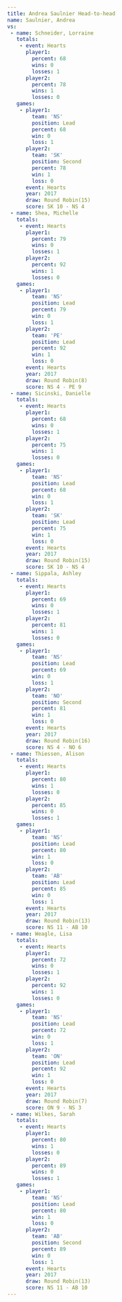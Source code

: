 ```yaml
---
title: Andrea Saulnier Head-to-head
name: Saulnier, Andrea
vs:
 - name: Schneider, Lorraine
   totals:
    - event: Hearts
      player1:
        percent: 68
        wins: 0
        losses: 1
      player2:
        percent: 78
        wins: 1
        losses: 0
   games:
    - player1:
        team: 'NS'
        position: Lead
        percent: 68
        win: 0
        loss: 1
      player2:
        team: 'SK'
        position: Second
        percent: 78
        win: 1
        loss: 0
      event: Hearts
      year: 2017
      draw: Round Robin(15)
      score: SK 10 - NS 4
 - name: Shea, Michelle
   totals:
    - event: Hearts
      player1:
        percent: 79
        wins: 0
        losses: 1
      player2:
        percent: 92
        wins: 1
        losses: 0
   games:
    - player1:
        team: 'NS'
        position: Lead
        percent: 79
        win: 0
        loss: 1
      player2:
        team: 'PE'
        position: Lead
        percent: 92
        win: 1
        loss: 0
      event: Hearts
      year: 2017
      draw: Round Robin(8)
      score: NS 4 - PE 9
 - name: Sicinski, Danielle
   totals:
    - event: Hearts
      player1:
        percent: 68
        wins: 0
        losses: 1
      player2:
        percent: 75
        wins: 1
        losses: 0
   games:
    - player1:
        team: 'NS'
        position: Lead
        percent: 68
        win: 0
        loss: 1
      player2:
        team: 'SK'
        position: Lead
        percent: 75
        win: 1
        loss: 0
      event: Hearts
      year: 2017
      draw: Round Robin(15)
      score: SK 10 - NS 4
 - name: Sippala, Ashley
   totals:
    - event: Hearts
      player1:
        percent: 69
        wins: 0
        losses: 1
      player2:
        percent: 81
        wins: 1
        losses: 0
   games:
    - player1:
        team: 'NS'
        position: Lead
        percent: 69
        win: 0
        loss: 1
      player2:
        team: 'NO'
        position: Second
        percent: 81
        win: 1
        loss: 0
      event: Hearts
      year: 2017
      draw: Round Robin(16)
      score: NS 4 - NO 6
 - name: Thiessen, Alison
   totals:
    - event: Hearts
      player1:
        percent: 80
        wins: 1
        losses: 0
      player2:
        percent: 85
        wins: 0
        losses: 1
   games:
    - player1:
        team: 'NS'
        position: Lead
        percent: 80
        win: 1
        loss: 0
      player2:
        team: 'AB'
        position: Lead
        percent: 85
        win: 0
        loss: 1
      event: Hearts
      year: 2017
      draw: Round Robin(13)
      score: NS 11 - AB 10
 - name: Weagle, Lisa
   totals:
    - event: Hearts
      player1:
        percent: 72
        wins: 0
        losses: 1
      player2:
        percent: 92
        wins: 1
        losses: 0
   games:
    - player1:
        team: 'NS'
        position: Lead
        percent: 72
        win: 0
        loss: 1
      player2:
        team: 'ON'
        position: Lead
        percent: 92
        win: 1
        loss: 0
      event: Hearts
      year: 2017
      draw: Round Robin(7)
      score: ON 9 - NS 3
 - name: Wilkes, Sarah
   totals:
    - event: Hearts
      player1:
        percent: 80
        wins: 1
        losses: 0
      player2:
        percent: 89
        wins: 0
        losses: 1
   games:
    - player1:
        team: 'NS'
        position: Lead
        percent: 80
        win: 1
        loss: 0
      player2:
        team: 'AB'
        position: Second
        percent: 89
        win: 0
        loss: 1
      event: Hearts
      year: 2017
      draw: Round Robin(13)
      score: NS 11 - AB 10
---
```

